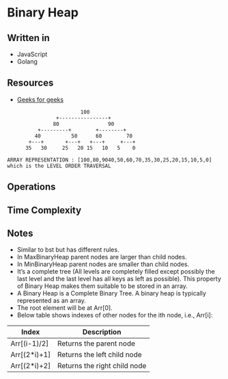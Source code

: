 # **Binary Heap**

## Written in
* JavaScript
* Golang

## Resources
* [Geeks for geeks](https://www.geeksforgeeks.org/binary-heap/) 

```
                        100
                +----------------+
               80                90
          +---------+        +--------+ 
         40          50      60        70
       +---+       +---+   +---+     +---+
      35   30     25   20 15   10   5    0

ARRAY REPRESENTATION : [100,80,9040,50,60,70,35,30,25,20,15,10,5,0] which is the LEVEL ORDER TRAVERSAL
```

## Operations


## Time Complexity


## Notes
* Similar to bst but has different rules.
* In MaxBinaryHeap parent nodes are larger than child nodes.
* In MinBinaryHeap parent nodes are smaller than child nodes.
* It’s a complete tree (All levels are completely filled except possibly the last level and the last level has all keys as left as possible). This property of Binary Heap makes them suitable to be stored in an array.
* A Binary Heap is a Complete Binary Tree. A binary heap is typically represented as an array.
* The root element will be at Arr[0].
* Below table shows indexes of other nodes for the ith node, i.e., Arr[i]:

| Index        | Description                  |
| ------------ | ---------------------------- |
| Arr[(i-1)/2] | Returns the parent node      |
| Arr[(2*i)+1] | Returns the left child node  |
| Arr[(2*i)+2] | Returns the right child node |

